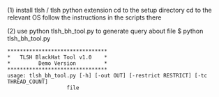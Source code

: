 
(1) install tlsh / tlsh python extension
	cd to the setup directory
	cd to the relevant OS
	follow the instructions in the scripts there

(2) use python tlsh_bh_tool.py to generate query about file
	$ python tlsh_bh_tool.py

	********************************
	*   TLSH BlackHat Tool v1.0    *
	*         Demo Version         *
	********************************
	usage: tlsh_bh_tool.py [-h] [-out OUT] [-restrict RESTRICT] [-tc THREAD_COUNT]
                       file

